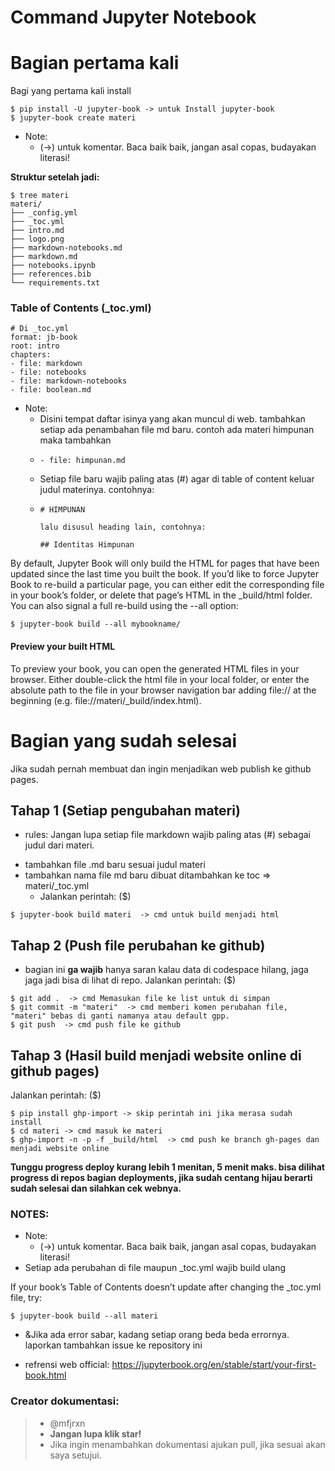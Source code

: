 # Command Jupyter Notebook

# Bagian pertama kali
Bagi yang pertama kali install

```
$ pip install -U jupyter-book -> untuk Install jupyter-book
$ jupyter-book create materi
```

- Note:
  - (->) untuk komentar. Baca baik baik, jangan asal copas, budayakan literasi! 

**Struktur setelah jadi:**

```
$ tree materi
materi/
├── _config.yml
├── _toc.yml
├── intro.md
├── logo.png
├── markdown-notebooks.md
├── markdown.md
├── notebooks.ipynb
├── references.bib
└── requirements.txt
```

### Table of Contents (_toc.yml)

```
# Di _toc.yml
format: jb-book
root: intro
chapters:
- file: markdown
- file: notebooks
- file: markdown-notebooks
- file: boolean.md
```
- Note:
  - Disini tempat daftar isinya yang akan muncul di web. tambahkan setiap ada penambahan file md baru. contoh ada materi himpunan maka tambahkan
  - ```
    - file: himpunan.md
    ```
  - Setiap file baru wajib paling atas (#)  agar di table of content keluar judul materinya. contohnya:
  - ```
    # HIMPUNAN

    lalu disusul heading lain, contohnya:

    ## Identitas Himpunan
    ```

By default, Jupyter Book will only build the HTML for pages that have been updated since the last time you built the book.
If you’d like to force Jupyter Book to re-build a particular page, you can either edit the corresponding file in your book’s folder, or delete that page’s HTML in the _build/html folder.
You can also signal a full re-build using the --all option:

```
$ jupyter-book build --all mybookname/
```

#### Preview your built HTML
To preview your book, you can open the generated HTML files in your browser. Either double-click the html file in your local folder, or enter the absolute path to the file in your browser navigation bar adding file:// at the beginning (e.g. file://materi/_build/index.html).


# Bagian yang sudah selesai
Jika sudah pernah membuat dan ingin menjadikan web publish ke github pages.

## Tahap 1 (Setiap pengubahan materi)
* rules:
Jangan lupa setiap file markdown wajib paling atas (#) sebagai judul dari materi.
- tambahkan file .md baru sesuai judul materi
- tambahkan nama file md baru dibuat ditambahkan ke toc => materi/_toc.yml
  - Jalankan perintah: ($)
```
$ jupyter-book build materi  -> cmd untuk build menjadi html
```

## Tahap 2 (Push file perubahan ke github)
* bagian ini **ga wajib** hanya saran kalau data di codespace hilang, jaga jaga jadi bisa di lihat di repo.
Jalankan perintah: ($)
```
$ git add .  -> cmd Memasukan file ke list untuk di simpan 
$ git commit -m "materi"  -> cmd memberi komen perubahan file, "materi" bebas di ganti namanya atau default gpp.
$ git push  -> cmd push file ke github
```

## Tahap 3 (Hasil build menjadi website online di github pages)
Jalankan perintah: ($) 
```
$ pip install ghp-import -> skip perintah ini jika merasa sudah install
$ cd materi -> cmd masuk ke materi
$ ghp-import -n -p -f _build/html  -> cmd push ke branch gh-pages dan menjadi website online
```
**Tunggu progress deploy kurang lebih 1 menitan, 5 menit maks. bisa dilihat progress di repos bagian deployments, jika sudah centang hijau berarti sudah selesai dan silahkan cek webnya.**

### NOTES:
- Note:
  - (->) untuk komentar. Baca baik baik, jangan asal copas, budayakan literasi! 
- Setiap ada perubahan di file maupun _toc.yml wajib build ulang

If your book’s Table of Contents doesn’t update after changing the _toc.yml file, try:
```
$ jupyter-book build --all materi
```

- &Jika ada error sabar, kadang setiap orang beda beda errornya. laporkan tambahkan issue ke repository ini

- refrensi web official: https://jupyterbook.org/en/stable/start/your-first-book.html
### Creator dokumentasi: 
> - @mfjrxn
> - **Jangan lupa klik star!**
> - Jika ingin menambahkan dokumentasi ajukan pull, jika sesuai akan saya setujui. 
